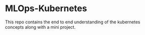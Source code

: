 # MLOps-Kubernetes
This repo contains the end to end understanding of the kubernetes concepts along with a mini project.
